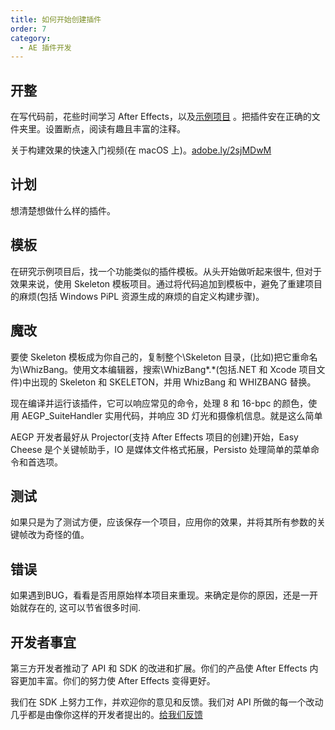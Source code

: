 ```yaml
---
title: 如何开始创建插件
order: 7
category:
  - AE 插件开发
---
```


## 开整

在写代码前，花些时间学习 After Effects，以及[示例项目](sample-projects.html) 。把插件安在正确的文件夹里。设置断点，阅读有趣且丰富的注释。

关于构建效果的快速入门视频(在 macOS 上)。[adobe.ly/2sjMDwM](https://adobe.ly/2sjMDwM)

## 计划

想清楚想做什么样的插件。

## 模板

在研究示例项目后，找一个功能类似的插件模板。从头开始做听起来很牛, 但对于效果来说，使用 Skeleton 模板项目。通过将代码追加到模板中，避免了重建项目的麻烦(包括 Windows PiPL 资源生成的麻烦的自定义构建步骤)。

## 魔改

要使 Skeleton 模板成为你自己的，复制整个\Skeleton 目录，(比如)把它重命名为\WhizBang。使用文本编辑器，搜索\WhizBang*.*(包括.NET 和 Xcode 项目文件)中出现的 Skeleton 和 SKELETON，并用 WhizBang 和 WHIZBANG 替换。

现在编译并运行该插件，它可以响应常见的命令，处理 8 和 16-bpc 的颜色，使用 AEGP_SuiteHandler 实用代码，并响应 3D 灯光和摄像机信息。就是这么简单

AEGP 开发者最好从 Projector(支持 After Effects 项目的创建)开始，Easy Cheese 是个关键帧助手，IO 是媒体文件格式拓展，Persisto 处理简单的菜单命令和首选项。

## 测试

如果只是为了测试方便，应该保存一个项目，应用你的效果，并将其所有参数的关键帧改为奇怪的值。

## 错误

如果遇到BUG，看看是否用原始样本项目来重现。来确定是你的原因，还是一开始就存在的, 这可以节省很多时间.

## 开发者事宜

第三方开发者推动了 API 和 SDK 的改进和扩展。你们的产品使 After Effects 内容更加丰富。你们的努力使 After Effects 变得更好。

我们在 SDK 上努力工作，并欢迎你的意见和反馈。我们对 API 所做的每一个改动几乎都是由像你这样的开发者提出的。[给我们反馈](https://community.adobe.com/t5/after-effects/bd-p/after-effects?page=1&sort=latest_replies&filter=all&topics=label-sdkcom)
